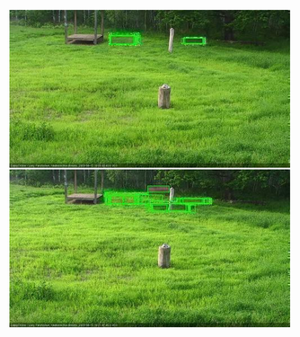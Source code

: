 ![20200615-180423-181424](in2/20200615/20200615-180423-181424_0_.jpg)
![20200615-181430-182432](in2/20200615/20200615-181430-182432_0_.jpg)
